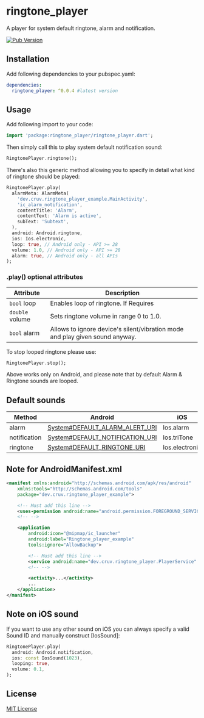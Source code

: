 # ringtone_player

A player for system default ringtone, alarm and notification.

[![Pub Version](https://img.shields.io/pub/v/ringtone_player)](https://pub.dartlang.org/packages/ringtone_player)

## Installation

Add following dependencies to your pubspec.yaml:

```yaml
dependencies:
  ringtone_player: ^0.0.4 #latest version
```

## Usage

Add following import to your code:

```dart
import 'package:ringtone_player/ringtone_player.dart';
```

Then simply call this to play system default notification sound:

```dart
RingtonePlayer.ringtone();
```

There's also this generic method allowing you to specify in detail what kind of ringtone should be played:

```dart
RingtonePlayer.play(
  alarmMeta: AlarmMeta(
    'dev.cruv.ringtone_player_example.MainActivity',
    'ic_alarm_notification',
    contentTitle: 'Alarm',
    contentText: 'Alarm is active',
    subText: 'Subtext',
  ),
  android: Android.ringtone,
  ios: Ios.electronic,
  loop: true, // Android only - API >= 28
  volume: 1.0, // Android only - API >= 28
  alarm: true, // Android only - all APIs
);

```

### .play() optional attributes

| Attribute       |  Description                                                                 |
| --------------  | ---------------------------------------------------------------------------- |
| `bool` loop     | Enables loop of ringtone. If Requires                                        |
| `double` volume | Sets ringtone volume in range 0 to 1.0.                                      |
| `bool` alarm    | Allows to ignore device's silent/vibration mode and play given sound anyway. |


To stop looped ringtone please use:

```dart
RingtonePlayer.stop();
```

Above works only on Android, and please note that by default Alarm & Ringtone sounds are looped.

## Default sounds

| Method           | Android | iOS |
| ---------------- | ------- | --- |
| alarm            | [System#DEFAULT_ALARM_ALERT_URI](https://developer.android.com/reference/android/provider/Settings.System.html#DEFAULT_ALARM_ALERT_URI) | Ios.alarm |
| notification     | [System#DEFAULT_NOTIFICATION_URI](https://developer.android.com/reference/android/provider/Settings.System.html#DEFAULT_NOTIFICATION_URI) | Ios.triTone |
| ringtone         | [System#DEFAULT_RINGTONE_URI](https://developer.android.com/reference/android/provider/Settings.System.html#DEFAULT_RINGTONE_URI) | Ios.electronic |

## Note for AndroidManifest.xml

```xml
<manifest xmlns:android="http://schemas.android.com/apk/res/android"
    xmlns:tools="http://schemas.android.com/tools"
    package="dev.cruv.ringtone_player_example">

    <!-- Must add this line -->
    <uses-permission android:name="android.permission.FOREGROUND_SERVICE" />
    <!-- -->

    <application
        android:icon="@mipmap/ic_launcher"
        android:label="Ringtone_player_example"
        tools:ignore="AllowBackup">

        <!-- Must add this line -->
        <service android:name="dev.cruv.ringtone_player.PlayerService" />
        <!-- -->

        <activity>...</activity>
        ...
    </application>
</manifest>
```

## Note on iOS sound

If you want to use any other sound on iOS you can always specify a valid Sound ID and manually construct [IosSound]:

```dart
RingtonePlayer.play(
  android: Android.notification,
  ios: const IosSound(1023),
  looping: true,
  volume: 0.1,
);
```

## License

[MIT License](https://github.com/cruvdev/ringtone_player/blob/master/LICENSE)
